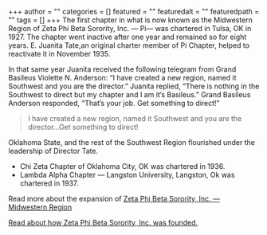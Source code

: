 +++
author = ""
categories = []
featured = ""
featuredalt = ""
featuredpath = ""
tags = []
+++
The first chapter in what is now known as the Midwestern Region of Zeta Phi Beta Sorority, Inc. — Pi— was chartered in Tulsa, OK in 1927.  The chapter went inactive after one year and remained so for eight years.  E. Juanita Tate,an original charter member of Pi Chapter, helped to reactivate it in November 1935.

In that same year Juanita received the following telegram from Grand Basileus Violette N. Anderson: “I have created a new region, named it Southwest and you are the director.” Juanita replied, “There is nothing in the Southwest to direct but my chapter and I am it’s Basileus.” Grand Basileus Anderson responded, “That’s your job. Get something to direct!”

<blockquote class="heading">I have created a new region, named it Southwest and you are the director...Get something to direct!</blockquote>

Oklahoma State, and the rest of the Southwest Region flourished under the leadership of Director Tate.

 - Chi Zeta Chapter of Oklahoma City, OK was chartered in 1936.
 - Lambda Alpha Chapter — Langston University, Langston, Ok was chartered in 1937.

Read more about the expansion of [Zeta Phi Beta Sorority, Inc. — Midwestern Region](http://midwesternzetas.org/about-us/history/)

[Read about how Zeta Phi Beta Sorority, Inc. was founded.](http://www.zphib1920.org/our-history/expansion-patterns/)